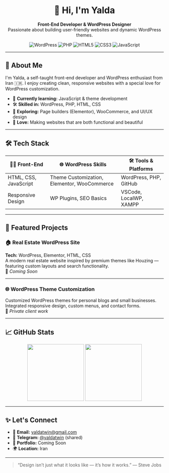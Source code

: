 <h1 align="center">👋 Hi, I'm Yalda</h1>
<p align="center">
  <strong>Front-End Developer & WordPress Designer</strong><br>
  Passionate about building user-friendly websites and dynamic WordPress themes.
</p>

<p align="center">
  <img src="https://img.shields.io/badge/WordPress-21759B?style=for-the-badge&logo=wordpress&logoColor=white" alt="WordPress" />
  <img src="https://img.shields.io/badge/PHP-777BB4?style=for-the-badge&logo=php&logoColor=white" alt="PHP" />
  <img src="https://img.shields.io/badge/HTML5-E34F26?style=for-the-badge&logo=html5&logoColor=white" alt="HTML5" />
  <img src="https://img.shields.io/badge/CSS3-1572B6?style=for-the-badge&logo=css3&logoColor=white" alt="CSS3" />
  <img src="https://img.shields.io/badge/JavaScript-F7DF1E?style=for-the-badge&logo=javascript&logoColor=black" alt="JavaScript" />
</p>

---

## 🚀 About Me

I'm Yalda, a self-taught front-end developer and WordPress enthusiast from Iran 🇮🇷. I enjoy creating clean, responsive websites with a special love for WordPress customization.

- 🎯 **Currently learning:** JavaScript & theme development  
- 🛠 **Skilled in:** WordPress, PHP, HTML, CSS  
- 🧩 **Exploring:** Page builders (Elementor), WooCommerce, and UI/UX design  
- 🎨 **Love:** Making websites that are both functional and beautiful  

---

## 🛠️ Tech Stack

| 👩‍💻 Front-End            | 🌐 WordPress Skills           | 🛠️ Tools & Platforms         |
|--------------------------|------------------------------|------------------------------|
| HTML, CSS, JavaScript     | Theme Customization, Elementor, WooCommerce | WordPress, PHP, GitHub       |
| Responsive Design         | WP Plugins, SEO Basics       | VSCode, LocalWP, XAMPP       |

---

## 💼 Featured Projects

### 🏠 Real Estate WordPress Site  
**Tech:** WordPress, Elementor, HTML, CSS  
A modern real estate website inspired by premium themes like Houzing — featuring custom layouts and search functionality.  
🔗 *Coming Soon*

---

### 🌐 WordPress Theme Customization  
Customized WordPress themes for personal blogs and small businesses. Integrated responsive design, custom menus, and contact forms.  
🔗 *Private client work*

---

## 📈 GitHub Stats

<p align="center">
  <img src="https://github-readme-stats.vercel.app/api?username=YALDAKHOSHPEY&show_icons=true&theme=tokyonight" height="180" />
  <img src="https://github-readme-stats.vercel.app/api/top-langs/?username=YALDAKHOSHPEY&layout=compact&theme=tokyonight" height="180"/>
</p>

---

## ✨ Let's Connect

- 📧 **Email:** yaldatwin@gmail.com  
- 💬 **Telegram:** [@yaldatwin](https://t.me/yaldatwin) (shared)  
- 💼 **Portfolio:** Coming Soon  
- 🌍 **Location:** Iran  

---

> “Design isn’t just what it looks like — it’s how it works.” — Steve Jobs
